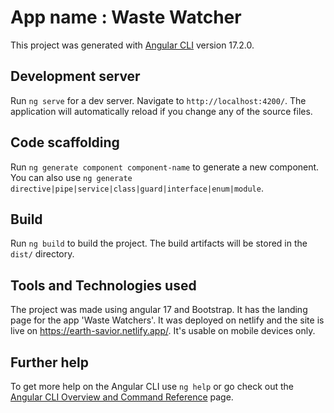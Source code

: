 # App name : Waste Watcher

This project was generated with [Angular CLI](https://github.com/angular/angular-cli) version 17.2.0.

## Development server

Run `ng serve` for a dev server. Navigate to `http://localhost:4200/`. The application will automatically reload if you change any of the source files.

## Code scaffolding

Run `ng generate component component-name` to generate a new component. You can also use `ng generate directive|pipe|service|class|guard|interface|enum|module`.

## Build

Run `ng build` to build the project. The build artifacts will be stored in the `dist/` directory.

## Tools and Technologies used

The project was made using angular 17 and Bootstrap. It has the landing page for the app 'Waste Watchers'. It was deployed on netlify and the site is live on https://earth-savior.netlify.app/. 
It's usable on mobile devices only.


## Further help

To get more help on the Angular CLI use `ng help` or go check out the [Angular CLI Overview and Command Reference](https://angular.io/cli) page.
